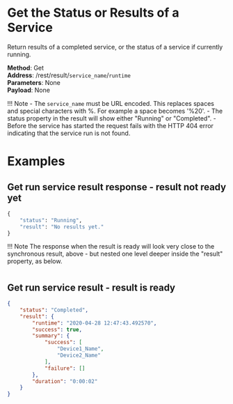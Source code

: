 # Get the Status or Results of a Service

Return results of a completed service, or the status of a service if currently running.

**Method**: Get<br />
**Address**: /rest/result/`service_name`/`runtime` <br />
**Parameters**: None<br />
**Payload**: None<br />

!!! Note
    - The `service_name` must be URL encoded.  This replaces spaces and
      special characters with %<number>.  For example a space becomes '%20'.
    - The status property in the result will show either "Running" or "Completed".
    - Before the service has started the request fails with the HTTP 404 error
      indicating that the service run is not found.

#
# Examples
## Get run service result response - result not ready yet

```python
{
    "status": "Running",
    "result": "No results yet."
}
```
!!! Note
    The response when the result is ready will look very close to the
    synchronous result, above - but nested one level deeper inside the
    "result" property, as below.

#
## Get run service result - result is ready
```json
{
    "status": "Completed",
    "result": {
        "runtime": "2020-04-28 12:47:43.492570",
        "success": true,
        "summary": {
            "success": [
                "Device1_Name",
                "Device2_Name"
            ],
            "failure": []
        },
        "duration": "0:00:02"
    }
}
```
